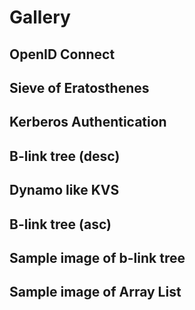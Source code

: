 # Gallery

## OpenID Connect

<!-- furumai:generate examples/gallery/oauth2-authorization-code-grant.furumai -->

## Sieve of Eratosthenes

<!-- furumai:generate examples/gallery/eratosthenes.furumai -->

## Kerberos Authentication

<!-- furumai:generate examples/gallery/kerberos.furumai -->

## B-link tree (desc)

<!-- furumai:generate examples/gallery/b-link-tree-desc.furumai -->

## Dynamo like KVS

<!-- furumai:generate examples/gallery/distributed-kvs.furumai -->

## B-link tree (asc)

<!-- furumai:generate examples/gallery/b-link-tree.furumai -->

## Sample image of b-link tree

<!-- furumai:generate examples/gallery/b-tree-like.furumai -->

## Sample image of Array List

<!-- furumai:generate examples/docs/array-list.furumai -->
<!-- # furumai:generate examples/gallery/array-list.furumai -->

<!-- # furumai:generate examples/docs/diff-mode.furumai -->
<!-- # furumai:generate examples/docs/eye-catch.furumai -->
